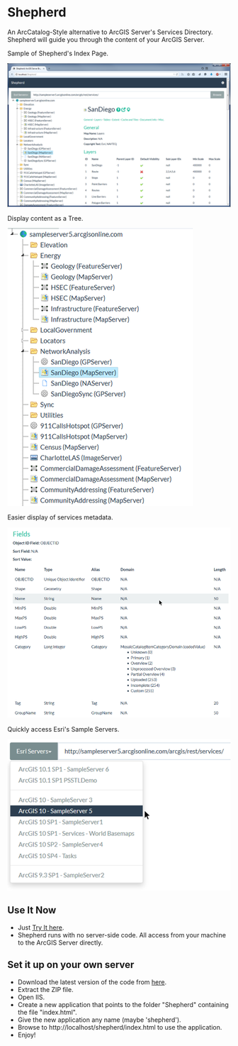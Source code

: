 Shepherd
========

An ArcCatalog-Style alternative to ArcGIS Server's Services Directory. Shepherd will guide you through the content of your ArcGIS Server.

Sample of Shepherd's Index Page.

[![Sample of Shepherd's Index Page](/img/screenshots/ShepherdHome.png)](/img/screenshots/ShepherdHome.png)

Display content as a Tree.

[![Display content as a Tree](/img/screenshots/ShepherdTree.png)](/img/screenshots/ShepherdTree.png)

Easier display of services metadata.

[![Easier display of services metadata](/img/screenshots/ShepherdTables.png)](/img/screenshots/ShepherdTables.png)

Quickly access Esri's Sample Servers.

[![Quickly Esri's Sample Servers](/img/screenshots/ShepherdEsriServers.png)](/img/screenshots/ShepherdEsriServers.png)


## Use It Now ##
- Just [Try It here](http://amreldib.github.com/Shepherd/index.html "Shepherd Live Demo").
- Shepherd runs with no server-side code. All access from your machine to the ArcGIS Server directly.

## Set it up on your own server ##
- Download the latest version of the code from [here](https://github.com/AmrEldib/Shepherd/zipball/master).
- Extract the ZIP file.
- Open IIS.
- Create a new application that points to the folder "Shepherd" containing the file "index.html".
- Give the new application any name (maybe 'shepherd').
- Browse to http://localhost/shepherd/index.html to use the application.
- Enjoy!
